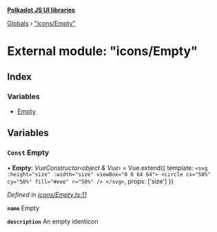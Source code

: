 **[Polkadot JS UI libraries](../README.md)**

[Globals](../globals.md) › [&quot;icons/Empty&quot;](_icons_empty_.md)

# External module: "icons/Empty"

## Index

### Variables

* [Empty](_icons_empty_.md#const-empty)

## Variables

### `Const` Empty

• **Empty**: *VueConstructor‹object & Vue›* =  Vue.extend({
  template: `
    <svg :height="size" :width="size" viewBox="0 0 64 64">
      <circle cx="50%" cy="50%" fill="#eee" r="50%" />
    </svg>
  `,
  props: ['size']
})

*Defined in [icons/Empty.ts:11](https://github.com/polkadot-js/ui/blob/3f253dd/packages/vue-identicon/src/icons/Empty.ts#L11)*

**`name`** Empty

**`description`** An empty identicon
